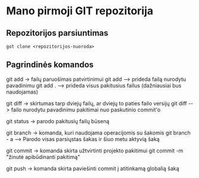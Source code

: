 # Mano pirmoji GIT repozitorija

## Repozitorijos parsiuntimas
    got clone <repozitorijos-nuoroda>
    
## Pagrindinės komandos
git add -> failų paruošimas patvirtinimui
    git add <failo-pavadinimas> --> prideda failą nurodytu pavadinimu
    git add . --> prideda visus pakitusius failus (dažniausiai bus naudojamas)
    
git diff -> skirtumas tarp dviejų failų, ar dviejų to paties failo versijų
    git diff <failo-pavadinimas> --> failo nurodytu pavadinimu pakitimai nuo paskutinio commit'o 

git status -> parodo pakitusių failų būseną 

git branch -> komanda, kuri naudojama operacijomis su šakomis
    git branch - a --> Parodo visas parsiųstas šakas ir šiuo metu aktyvią šaką

git commit -> komanda skirta užtvirtinti projekto pakitimui
    git commit -m "žinutė apibūdinanti pakitimą"

git push -> komanda skirta paviešinti commit į atitinkamą globalią šaką


